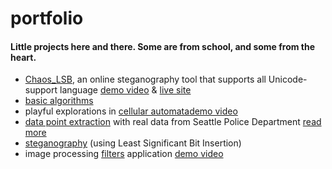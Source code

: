 # portfolio

#### Little projects here and there. Some are from school, and some from the heart.

* [Chaos_LSB](https://github.com/FifthEpoch/Chaos_LSB), an online steganography tool that supports all Unicode-support language [demo video](https://www.ting.directory/chaos-lsb) & [live site](https://bit.ly/chaos)
* [basic algorithms](https://github.com/FifthEpoch/portfolio/tree/master/Algo.%20%26%20Data%20Struc.%20-%20Java)
* playful explorations in [cellular automata](https://github.com/FifthEpoch/portfolio/tree/master/Sketches%20-%20Processing/Game%20of%20Life%20Variations)[demo video](https://www.ting.directory/computer-science)
* [data point extraction](https://github.com/FifthEpoch/portfolio/tree/master/Data%20reporting%20-%20Java) with real data from Seattle Police Department  [read more](https://www.ting.directory/data-report-generation) 
* [steganography](https://github.com/FifthEpoch/portfolio/tree/master/Image%20Processing%20-%20Java) (using Least Significant Bit Insertion)
* image processing [filters](https://github.com/FifthEpoch/portfolio/tree/master/Image%20Processing%20-%20Java/Basic%20Image%20Filtering) application [demo video](https://www.ting.directory/computer-science)
